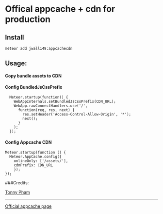 # Offical appcache + cdn for production

## Install

    meteor add jwall149:appcachecdn

## Usage:

#### Copy bundle assets to CDN

#### Config BundledJsCssPrefix
```
  Meteor.startup(function() {
    WebAppInternals.setBundledJsCssPrefix(CDN_URL);
    WebApp.rawConnectHandlers.use('/',
      function(req, res, next) {
        res.setHeader('Access-Control-Allow-Origin', '*');
        next();
      }
    );
  });
```

#### Config Appcache CDN

```
Meteor.startup(function () {
  Meteor.AppCache.config({
    onlineOnly: ['/assets/'],
    cdnPrefix: CDN_URL
    });
});
```

###Credits:

[Tonny Pham](https://github.com/jwall149)

----

[Official appcache page](https://atmospherejs.com/meteor/appcache)
